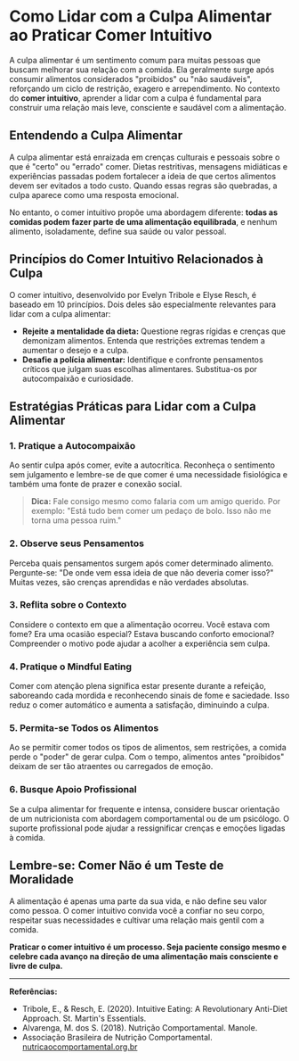
# Como Lidar com a Culpa Alimentar ao Praticar Comer Intuitivo

A culpa alimentar é um sentimento comum para muitas pessoas que buscam melhorar sua relação com a comida. Ela geralmente surge após consumir alimentos considerados "proibidos" ou "não saudáveis", reforçando um ciclo de restrição, exagero e arrependimento. No contexto do **comer intuitivo**, aprender a lidar com a culpa é fundamental para construir uma relação mais leve, consciente e saudável com a alimentação.

## Entendendo a Culpa Alimentar

A culpa alimentar está enraizada em crenças culturais e pessoais sobre o que é "certo" ou "errado" comer. Dietas restritivas, mensagens midiáticas e experiências passadas podem fortalecer a ideia de que certos alimentos devem ser evitados a todo custo. Quando essas regras são quebradas, a culpa aparece como uma resposta emocional.

No entanto, o comer intuitivo propõe uma abordagem diferente: **todas as comidas podem fazer parte de uma alimentação equilibrada**, e nenhum alimento, isoladamente, define sua saúde ou valor pessoal.

## Princípios do Comer Intuitivo Relacionados à Culpa

O comer intuitivo, desenvolvido por Evelyn Tribole e Elyse Resch, é baseado em 10 princípios. Dois deles são especialmente relevantes para lidar com a culpa alimentar:

- **Rejeite a mentalidade da dieta:** Questione regras rígidas e crenças que demonizam alimentos. Entenda que restrições extremas tendem a aumentar o desejo e a culpa.
- **Desafie a polícia alimentar:** Identifique e confronte pensamentos críticos que julgam suas escolhas alimentares. Substitua-os por autocompaixão e curiosidade.

## Estratégias Práticas para Lidar com a Culpa Alimentar

### 1. Pratique a Autocompaixão

Ao sentir culpa após comer, evite a autocrítica. Reconheça o sentimento sem julgamento e lembre-se de que comer é uma necessidade fisiológica e também uma fonte de prazer e conexão social.

> **Dica:** Fale consigo mesmo como falaria com um amigo querido. Por exemplo: "Está tudo bem comer um pedaço de bolo. Isso não me torna uma pessoa ruim."

### 2. Observe seus Pensamentos

Perceba quais pensamentos surgem após comer determinado alimento. Pergunte-se: "De onde vem essa ideia de que não deveria comer isso?" Muitas vezes, são crenças aprendidas e não verdades absolutas.

### 3. Reflita sobre o Contexto

Considere o contexto em que a alimentação ocorreu. Você estava com fome? Era uma ocasião especial? Estava buscando conforto emocional? Compreender o motivo pode ajudar a acolher a experiência sem culpa.

### 4. Pratique o Mindful Eating

Comer com atenção plena significa estar presente durante a refeição, saboreando cada mordida e reconhecendo sinais de fome e saciedade. Isso reduz o comer automático e aumenta a satisfação, diminuindo a culpa.

### 5. Permita-se Todos os Alimentos

Ao se permitir comer todos os tipos de alimentos, sem restrições, a comida perde o "poder" de gerar culpa. Com o tempo, alimentos antes "proibidos" deixam de ser tão atraentes ou carregados de emoção.

### 6. Busque Apoio Profissional

Se a culpa alimentar for frequente e intensa, considere buscar orientação de um nutricionista com abordagem comportamental ou de um psicólogo. O suporte profissional pode ajudar a ressignificar crenças e emoções ligadas à comida.

## Lembre-se: Comer Não é um Teste de Moralidade

A alimentação é apenas uma parte da sua vida, e não define seu valor como pessoa. O comer intuitivo convida você a confiar no seu corpo, respeitar suas necessidades e cultivar uma relação mais gentil com a comida.

**Praticar o comer intuitivo é um processo. Seja paciente consigo mesmo e celebre cada avanço na direção de uma alimentação mais consciente e livre de culpa.**

___

**Referências:**

- Tribole, E., & Resch, E. (2020). Intuitive Eating: A Revolutionary Anti-Diet Approach. St. Martin's Essentials.
- Alvarenga, M. dos S. (2018). Nutrição Comportamental. Manole.
- Associação Brasileira de Nutrição Comportamental. [nutricaocomportamental.org.br](https://nutricaocomportamental.org.br/)
```
